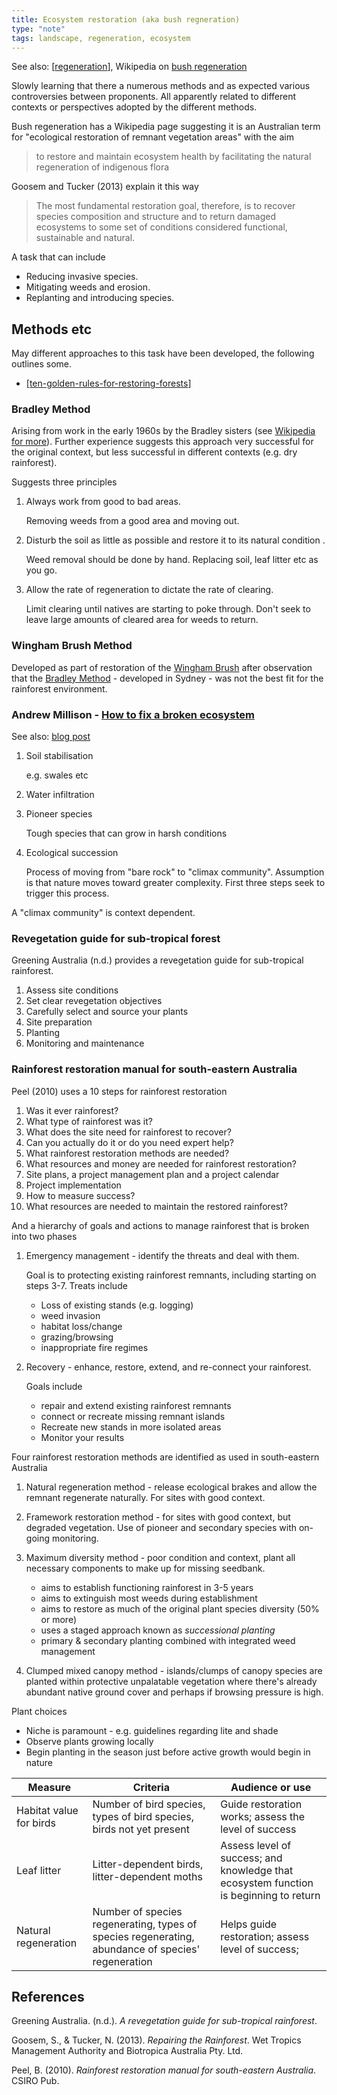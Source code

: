 ```yaml
---
title: Ecosystem restoration (aka bush regneration)
type: "note"
tags: landscape, regeneration, ecosystem
---
```


See also: [[regeneration]], Wikipedia on [bush regeneration](https://en.wikipedia.org/wiki/Bush_regeneration)

Slowly learning that there a numerous methods and as expected various controversies between proponents. All apparently related to different contexts or perspectives adopted by the different methods.

Bush regeneration has a Wikipedia page suggesting it is an Australian term for "ecological restoration of remnant vegetation areas" with the aim 

> to restore and maintain ecosystem health by facilitating the natural regeneration of indigenous flora

Goosem and Tucker (2013) explain it this way

> The most fundamental restoration goal, therefore, is to recover species composition and structure and to return damaged ecosystems to some set of conditions considered functional, sustainable and natural.

A task that can include 

- Reducing invasive species.
- Mitigating weeds and erosion.
- Replanting and introducing species.

## Methods etc

May different approaches to this task have been developed, the following outlines some.

- [[ten-golden-rules-for-restoring-forests]]

### Bradley Method

Arising from work in the early 1960s by the Bradley sisters (see [Wikipedia for more](https://en.wikipedia.org/wiki/Bush_regeneration#Bradley_method)). Further experience suggests this approach very successful for the original context, but less successful in different contexts (e.g. dry rainforest). 

Suggests three principles

1. Always work from good to bad areas.

    Removing weeds from a good area and moving out.
2. Disturb the soil as little as possible and restore it to its natural condition .

    Weed removal should be done by hand. Replacing soil, leaf litter etc as you go.
3. Allow the rate of regeneration to dictate the rate of clearing.

    Limit clearing until natives are starting to poke through. Don't seek to leave large amounts of cleared area for weeds to return.

### Wingham Brush Method

Developed as part of restoration of the [Wingham Brush](https://en.wikipedia.org/wiki/Wingham_Brush_Nature_Reserve) after observation that the [Bradley Method](#bradley-method) - developed in Sydney  - was not the best fit for the rainforest environment.

### Andrew Millison - [How to fix a broken ecosystem](https://www.youtube.com/watch?v=vL-i_yNcFVY)

See also: [blog post](https://www.renature.co/articles/how-to-fix-a-broken-ecosystem/)

1. Soil stabilisation

    e.g. swales etc

2. Water infiltration
3. Pioneer species

    Tough species that can grow in harsh conditions

4. Ecological succession

    Process of moving from "bare rock" to "climax community". Assumption is that nature moves toward greater complexity. First three steps seek to trigger this process.

A "climax community" is context dependent. 

### Revegetation guide for sub-tropical forest

Greening Australia (n.d.) provides a revegetation guide for sub-tropical rainforest. 

1. Assess site conditions 
2. Set clear revegetation objectives
3. Carefully select and source your plants
4. Site preparation
5. Planting
6. Monitoring and maintenance

### Rainforest restoration manual for south-eastern Australia

Peel (2010) uses a 10 steps for rainforest restoration

1. Was it ever rainforest? 
2. What type of rainforest was it? 
3. What does the site need for rainforest to recover? 
4. Can you actually do it or do you need expert help? 
5. What rainforest restoration methods are needed? 
6. What resources and money are needed for rainforest restoration? 
7. Site plans, a project management plan and a project calendar 
8. Project implementation 
9. How to measure success? 
10. What resources are needed to maintain the restored rainforest?

And a hierarchy of goals and actions to manage rainforest that is broken into two phases

1. Emergency management - identify the threats and deal with them.

    Goal is to protecting existing rainforest remnants, including starting on steps 3-7. Treats include 

    - Loss of existing stands (e.g. logging)
    - weed invasion
    - habitat loss/change
    - grazing/browsing
    - inappropriate fire regimes

2. Recovery - enhance, restore, extend, and re-connect your rainforest.

    Goals include

    - repair and extend existing rainforest remnants
    - connect or recreate missing remnant islands 
    - Recreate new stands in more isolated areas 
    - Monitor your results

Four rainforest restoration methods are identified as used in south-eastern Australia

1. Natural regeneration method - release ecological brakes and allow the remnant regenerate naturally. For sites with good context.
2. Framework restoration method - for sites with good context, but degraded vegetation. Use of pioneer and secondary species with on-going monitoring.
3. Maximum diversity method - poor condition and context, plant all necessary components to make up for missing seedbank.

    - aims to establish functioning rainforest in 3-5 years
    - aims to extinguish most weeds during establishment
    - aims to restore as much of the original plant species diversity (50% or more)
    - uses a staged approach known as _successional planting_
    - primary & secondary planting combined with integrated weed management
4. Clumped mixed canopy method - islands/clumps of canopy species are planted within protective unpalatable vegetation where there's already abundant native ground cover and perhaps if browsing pressure is high.

Plant choices

- Niche is paramount - e.g. guidelines regarding lite and shade
- Observe plants growing locally
- Begin planting in the season just before active growth would begin in nature

| Measure | Criteria | Audience or use |
| --- | --- | --- |
| Habitat value for birds | Number of bird species, types of bird species, birds not yet present | Guide restoration works; assess the level of success |
| Leaf litter | Litter-dependent birds, litter-dependent moths | Assess level of success; and knowledge that ecosystem function is beginning to return |
| Natural regeneration | Number of species regenerating, types of species regenerating, abundance of species' regeneration | Helps guide restoration; assess level of success; |


## References

Greening Australia. (n.d.). *A revegetation guide for sub-tropical rainforest*.

Goosem, S., & Tucker, N. (2013). *Repairing the Rainforest*. Wet Tropics Management Authority and Biotropica Australia Pty. Ltd.

Peel, B. (2010). *Rainforest restoration manual for south-eastern Australia*. CSIRO Pub.

[//begin]: # "Autogenerated link references for markdown compatibility"
[regeneration]: regeneration "Bush regeneration (Wood duck meadows)"
[ten-golden-rules-for-restoring-forests]: ten-golden-rules-for-restoring-forests "Ten golden rules for restoring forests"
[//end]: # "Autogenerated link references"